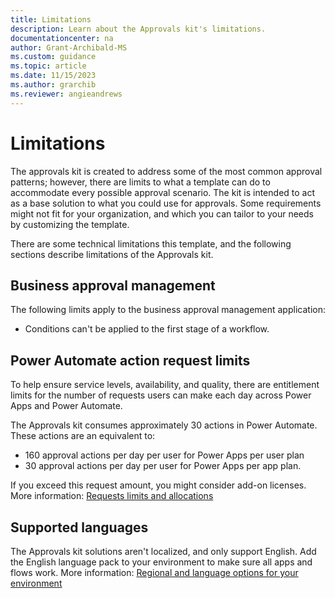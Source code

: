 ```yaml
---
title: Limitations 
description: Learn about the Approvals kit's limitations.
documentationcenter: na
author: Grant-Archibald-MS
ms.custom: guidance
ms.topic: article
ms.date: 11/15/2023
ms.author: grarchib
ms.reviewer: angieandrews
---
```


# Limitations

The approvals kit is created to address some of the most common approval patterns; however, there are limits to what a template can do to accommodate every possible approval scenario. The kit is intended to act as a base solution to what you could use for approvals. Some requirements might not fit for your organization, and which you can tailor to your needs by customizing the template.

There are some technical limitations this template, and the following sections describe limitations of the Approvals kit.

## Business approval management

The following limits apply to the business approval management application:

- Conditions can't be applied to the first stage of a workflow.

## Power Automate action request limits

To help ensure service levels, availability, and quality, there are entitlement limits for the number of requests users can make each day across Power Apps and Power Automate.

The Approvals kit consumes approximately 30 actions in Power Automate. These actions are an equivalent to:

- 160 approval actions per day per user for Power Apps per user plan
- 30 approval actions per day per user for Power Apps per app plan.

If you exceed this request amount, you might consider add-on licenses. More information: [Requests limits and allocations](/power-platform/admin/api-request-limits-allocations)

## Supported languages

The Approvals kit solutions aren't localized, and only support English. Add the English language pack to your environment to make sure all apps and flows work. More information: [Regional and language options for your environment](/power-platform/admin/enable-languages)
